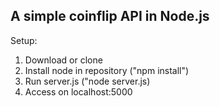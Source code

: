 ## A simple coinflip API in Node.js

Setup:
1. Download or clone
2. Install node in repository ("npm install")
3. Run server.js ("node server.js)
4. Access on localhost:5000
